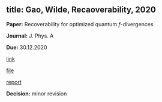 
title: Gao, Wilde, Recaoverability, 2020
---

**Paper:** Recoverability for optimized quantum <i>f</i>-divergences

**Journal:** J. Phys. A

**Due:** 30.12.2020

[link](https://mc04.manuscriptcentral.com/jphysa-iop?URL_MASK=a63ddcac4677490daa36f35f594cd5ec)

[file](REF_gao2020/file.pdf)

[report](REF_gao2020/report.pdf)

**Decision:** minor revision

